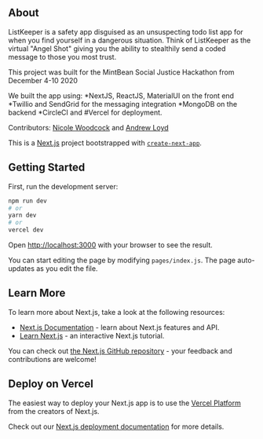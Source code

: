 ## About

ListKeeper is a safety app disguised as an unsuspecting todo list app for when you find yourself in a dangerous situation. Think of ListKeeper as the virtual "Angel Shot" giving you the ability to stealthily send a coded message to those you most trust.

This project was built for the MintBean Social Justice Hackathon from December 4-10 2020

We built the app using:
*NextJS, ReactJS, MaterialUI on the front end
*Twillio and SendGrid for the messaging integration
*MongoDB on the backend
*CircleCI and #Vercel for deployment.

Contributors: [Nicole Woodcock](https://github.com/npwxx) and [Andrew Loyd](https://github.com/AndrewRLloyd88)

This is a [Next.js](https://nextjs.org/) project bootstrapped with [`create-next-app`](https://github.com/vercel/next.js/tree/canary/packages/create-next-app).

## Getting Started

First, run the development server:

```bash
npm run dev
# or
yarn dev
# or
vercel dev
```

Open [http://localhost:3000](http://localhost:3000) with your browser to see the result.

You can start editing the page by modifying `pages/index.js`. The page auto-updates as you edit the file.

## Learn More

To learn more about Next.js, take a look at the following resources:

- [Next.js Documentation](https://nextjs.org/docs) - learn about Next.js features and API.
- [Learn Next.js](https://nextjs.org/learn) - an interactive Next.js tutorial.

You can check out [the Next.js GitHub repository](https://github.com/vercel/next.js/) - your feedback and contributions are welcome!

## Deploy on Vercel

The easiest way to deploy your Next.js app is to use the [Vercel Platform](https://vercel.com/import?utm_medium=default-template&filter=next.js&utm_source=create-next-app&utm_campaign=create-next-app-readme) from the creators of Next.js.

Check out our [Next.js deployment documentation](https://nextjs.org/docs/deployment) for more details.
